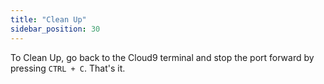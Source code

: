 ```yaml
---
title: "Clean Up"
sidebar_position: 30
---
```


To Clean Up, go back to the Cloud9 terminal and stop the port forward by pressing `CTRL + C`. That's it.
